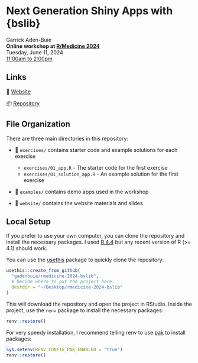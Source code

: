# Next Generation Shiny Apps with {bslib}

Garrick Aden-Buie<br>
**Online workshop at [R/Medicine 2024](https://rconsortium.github.io/RMedicine_website/)** <br>
Tuesday, June 11, 2024<br>
[11:00am to 2:00pm](https://www.timeanddate.com/worldclock/fixedtime.html?msg=Next+Generation+Shiny+Apps+with+%7Bbslib%7D&iso=20240611T11&p1=25&ah=3)


## Links

📘 [Website](https://pkg.garrickadenbuie.com/rmedicine-2024-bslib)

📦 [Repository](https://github.com/gadenbuie/rmedicine-2024-bslib)

## File Organization

There are three main directories in this repository:

* 📁 `exercises/` contains starter code and example solutions for each exercise
  * `exercises/01_app.R` - The starter code for the first exercise
  * `exercises/01_solution_app.R` - An example solution for the first exercise

* 📁 `examples/` contains demo apps used in the workshop

* 📁 `website/` contains the website materials and slides

## Local Setup

If you prefer to use your own computer, you can clone the repository and install the necessary packages.
I used [R 4.4](https://r-project.org) but any recent version of R (>= 4.1) should work.

You can use the [usethis](https://usethis.r-lib.org) package to quickly clone the repository:

```r
usethis::create_from_github(
  "gadenbuie/rmedicine-2024-bslib",
  # Decide where to put the project here:
  destdir = "~/Desktop/rmedicine-2024-bslib"
)
```

This will download the repository and open the project in RStudio.
Inside the project, use the `renv` package to install the necessary packages:

```r
renv::restore()
```

For very speedy installation, I recommend telling renv to use [pak](https://pak.r-lib.org/) to install packages:

```r
Sys.setenv(RENV_CONFIG_PAK_ENABLED = "true")
renv::restore()
```
